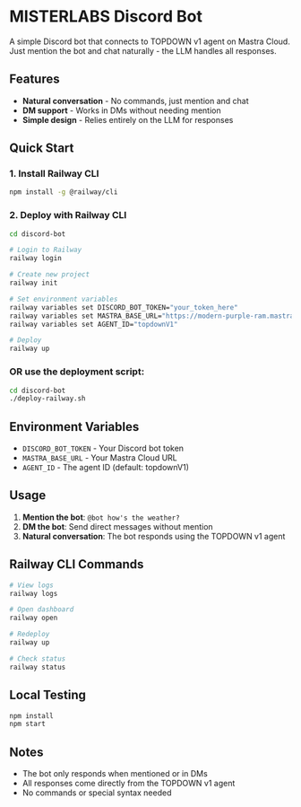 # MISTERLABS Discord Bot

A simple Discord bot that connects to TOPDOWN v1 agent on Mastra Cloud. Just mention the bot and chat naturally - the LLM handles all responses.

## Features

- **Natural conversation** - No commands, just mention and chat
- **DM support** - Works in DMs without needing mention
- **Simple design** - Relies entirely on the LLM for responses

## Quick Start

### 1. Install Railway CLI

```bash
npm install -g @railway/cli
```

### 2. Deploy with Railway CLI

```bash
cd discord-bot

# Login to Railway
railway login

# Create new project
railway init

# Set environment variables
railway variables set DISCORD_BOT_TOKEN="your_token_here"
railway variables set MASTRA_BASE_URL="https://modern-purple-ram.mastra.cloud"
railway variables set AGENT_ID="topdownV1"

# Deploy
railway up
```

### OR use the deployment script:

```bash
cd discord-bot
./deploy-railway.sh
```

## Environment Variables

- `DISCORD_BOT_TOKEN` - Your Discord bot token
- `MASTRA_BASE_URL` - Your Mastra Cloud URL 
- `AGENT_ID` - The agent ID (default: topdownV1)

## Usage

1. **Mention the bot**: `@bot how's the weather?`
2. **DM the bot**: Send direct messages without mention
3. **Natural conversation**: The bot responds using the TOPDOWN v1 agent

## Railway CLI Commands

```bash
# View logs
railway logs

# Open dashboard
railway open

# Redeploy
railway up

# Check status
railway status
```

## Local Testing

```bash
npm install
npm start
```

## Notes

- The bot only responds when mentioned or in DMs
- All responses come directly from the TOPDOWN v1 agent
- No commands or special syntax needed